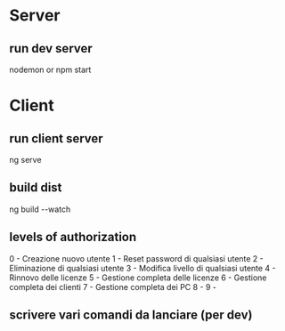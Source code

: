 # Server

## run dev server

nodemon or npm start

# Client

## run client server

ng serve

## build dist

ng build --watch 

## levels of authorization

0 - Creazione nuovo utente 
1 - Reset password di qualsiasi utente 
2 - Eliminazione di qualsiasi utente 
3 - Modifica livello di qualsiasi utente 
4 - Rinnovo delle licenze 
5 - Gestione completa delle licenze 
6 - Gestione completa dei clienti 
7 - Gestione completa dei PC 
8 -
9 -

## scrivere vari comandi da lanciare (per dev)
